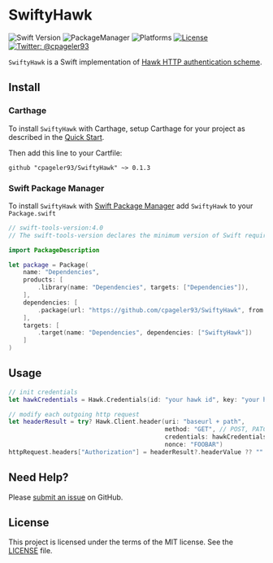 # SwiftyHawk

![Swift Version](https://img.shields.io/badge/Swift-4.1.2-orange.svg)
![PackageManager](https://img.shields.io/badge/PackageManager-Carthage|SwiftPM-brightgreen.svg?style=flat)
![Platforms](https://img.shields.io/badge/Platforms-iOS|macOS|tvOS|Linux-yellow.svg?style=flat)
[![License](https://img.shields.io/badge/License-MIT-green.svg?style=flat)](https://github.com/thepeaklab/SwiftyHawk/blob/master/LICENSE)
[![Twitter: @cpageler93](https://img.shields.io/badge/contact-@thepeaklab-009fee.svg?style=flat)](https://twitter.com/thepeaklab)

`SwiftyHawk` is a Swift implementation of [Hawk HTTP authentication scheme](https://github.com/hueniverse/hawk).

## Install

### Carthage

To install `SwiftyHawk` with Carthage, setup Carthage for your project as described in the [Quick Start](https://github.com/Carthage/Carthage#quick-start).

Then add this line to your Cartfile:

```
github "cpageler93/SwiftyHawk" ~> 0.1.3
```

### Swift Package Manager

To install `SwiftyHawk` with [Swift Package Manager](https://swift.org/package-manager) add `SwiftyHawk` to your `Package.swift`

```swift
// swift-tools-version:4.0
// The swift-tools-version declares the minimum version of Swift required to build this package.

import PackageDescription

let package = Package(
    name: "Dependencies",
    products: [
        .library(name: "Dependencies", targets: ["Dependencies"]),
    ],
    dependencies: [
        .package(url: "https://github.com/cpageler93/SwiftyHawk", from: "0.1.3")
    ],
    targets: [
        .target(name: "Dependencies", dependencies: ["SwiftyHawk"])
    ]
)

```

## Usage

```swift
// init credentials
let hawkCredentials = Hawk.Credentials(id: "your hawk id", key: "your hawk key", algoritm: .sha256)

// modify each outgoing http request
let headerResult = try? Hawk.Client.header(uri: "baseurl + path",
                                           method: "GET", // POST, PATCH, ...
                                           credentials: hawkCredentials,
                                           nonce: "FOOBAR")
httpRequest.headers["Authorization"] = headerResult?.headerValue ?? ""
```

## Need Help?

Please [submit an issue](https://github.com/cpageler93/SwiftyHawk/issues) on GitHub.

## License

This project is licensed under the terms of the MIT license. See the [LICENSE](LICENSE) file.
